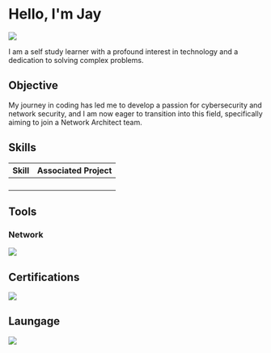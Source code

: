 # Hello, I'm Jay
<a href="www.linkedin.com/in/
-smith-b7454926a
"><img src="https://img.shields.io/badge/-LinkedIn-0072b1?&style=for-the-badge&logo=linkedin&logoColor=white" /></a>


I am a self study learner with a profound interest in technology and a dedication to solving complex problems.

## Objective

My journey in coding has led me to develop a passion for cybersecurity and network security, and I am now eager to transition into this field, specifically aiming to join a Network Architect team.

## Skills

| Skill                                         | Associated Project         |
|-----------------------------------------------|----------------------------|
|                                               |                            |
|                                               |                            |
|                                               |                            |
|                                               |                            |

## Tools

### Network
<div>
    <img src="https://img.shields.io/badge/-Wireshark-1679A7?&style=for-the-badge&logo=Wireshark&logoColor=white" />
</div>

## Certifications
<div>
<img src="https://img.shields.io/badge/-Security%2B-FF0000?&style=for-the-badge&logo=CompTIA&logoColor=white" />
</div>

## Laungage
</div>
<img src="https://img.shields.io/badge/-Python-3776AB?&style=for-the-badge&logo=Python&logoColor=white" />
